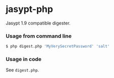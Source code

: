jasypt-php
=======

Jasypt 1.9 compatible digester. 

### Usage from command line
```bash
$ php digest.php 'MyVerySecretPassword' 'salt'
```


### Usage in code
See `digest.php`.

